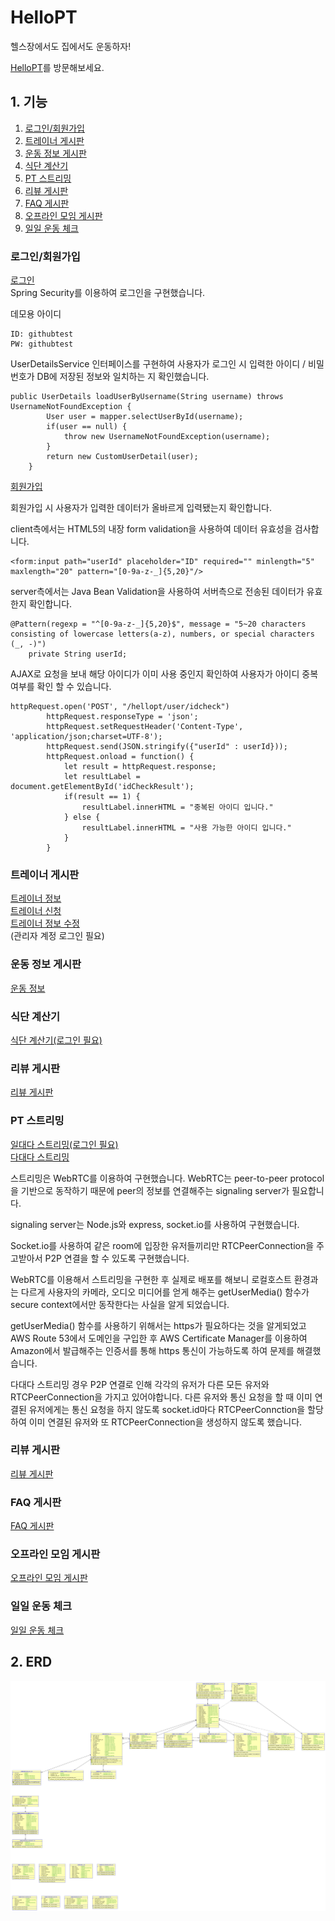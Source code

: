 # HelloPT
헬스장에서도 집에서도 운동하자!

[HelloPT](https://hellopt.info/hellopt)를 방문해보세요.

## 1. 기능
1. [로그인/회원가입](#로그인/회원가입)
2. [트레이너 게시판](#트레이너-게시판)
3. [운동 정보 게시판](#운동-정보-게시판)
4. [식단 계산기](#식단-계산기)
5. [PT 스트리밍](#PT-스트리밍)
6. [리뷰 게시판](#리뷰-게시판)
7. [FAQ 게시판](#FAQ-게시판)
8. [오프라인 모임 게시판](#오프라인-모임-게시판)
9. [일일 운동 체크](#일일-운동-체크)

### 로그인/회원가입
[로그인](https://hellopt.info/hellopt/login)  
Spring Security를 이용하여 로그인을 구현했습니다.

데모용 아이디
```
ID: githubtest
PW: githubtest
```

UserDetailsService 인터페이스를 구현하여 사용자가 로그인 시 입력한 아이디 / 비밀번호가 DB에 저장된 정보와 일치하는 지 확인했습니다.

```
public UserDetails loadUserByUsername(String username) throws UsernameNotFoundException {
		User user = mapper.selectUserById(username);
		if(user == null) {
			throw new UsernameNotFoundException(username);
		}
		return new CustomUserDetail(user);
	}
```

[회원가입](https://hellopt.info/hellopt/user/registrationform)

회원가입 시 사용자가 입력한 데이터가 올바르게 입력됐는지 확인합니다.

client측에서는 HTML5의 내장 form validation을 사용하여 데이터 유효성을 검사합니다.
 
```
<form:input path="userId" placeholder="ID" required="" minlength="5" maxlength="20" pattern="[0-9a-z-_]{5,20}"/>
```
server측에서는 Java Bean Validation을 사용하여 서버측으로 전송된 데이터가 유효한지 확인합니다.
```
@Pattern(regexp = "^[0-9a-z-_]{5,20}$", message = "5~20 characters consisting of lowercase letters(a-z), numbers, or special characters (_, -)")
	private String userId;
```
AJAX로 요청을 보내 해당 아이디가 이미 사용 중인지 확인하여 사용자가 아이디 중복 여부를 확인 할 수 있습니다.
```
httpRequest.open('POST', "/hellopt/user/idcheck")
        httpRequest.responseType = 'json';
        httpRequest.setRequestHeader('Content-Type', 'application/json;charset=UTF-8');
        httpRequest.send(JSON.stringify({"userId" : userId}));
        httpRequest.onload = function() {
            let result = httpRequest.response;
            let resultLabel = document.getElementById('idCheckResult');
            if(result == 1) {
                resultLabel.innerHTML = "중복된 아이디 입니다."
            } else {
            	resultLabel.innerHTML = "사용 가능한 아이디 입니다."
            }
        }
```

### 트레이너 게시판
[트레이너 정보](https://hellopt.info/hellopt/trainer)  
[트레이너 신청](https://hellopt.info/hellopt/audition)  
[트레이너 정보 수정](https://hellopt.info/hellopt/admin/traineradmin)  
(관리자 계정 로그인 필요)

### 운동 정보 게시판
[운동 정보](https://hellopt.info/hellopt/exerciseinfolist)

### 식단 계산기
[식단 계산기(로그인 필요)](https://hellopt.info/hellopt/meal)

### 리뷰 게시판
[리뷰 게시판](https://hellopt.info/hellopt/review)

### PT 스트리밍
[일대다 스트리밍(로그인 필요)](https://hellopt.info/hellopt/classlist)  
[다대다 스트리밍](https://hellopt.info/hellopt/multi)

스트리밍은 WebRTC를 이용하여 구현했습니다.
WebRTC는 peer-to-peer protocol을 기반으로 동작하기 때문에
peer의 정보를 연결해주는 signaling server가 필요합니다. 

signaling server는 Node.js와 express, socket.io를 사용하여 구현했습니다.

Socket.io를 사용하여 같은 room에 입장한 유저들끼리만 RTCPeerConnection을 주고받아서 P2P 연결을 할 수 있도록 구현했습니다.

WebRTC를 이용해서 스트리밍을 구현한 후 실제로 배포를 해보니 로컬호스트 환경과는 다르게 사용자의 카메라, 오디오 미디어를 얻게 해주는 getUserMedia() 함수가 secure context에서만 동작한다는 사실을 알게 되었습니다.

getUserMedia() 함수를 사용하기 위해서는 https가 필요하다는 것을 알게되었고 AWS Route 53에서 도메인을 구입한 후 AWS Certificate Manager를 이용하여 Amazon에서 발급해주는 인증서를 통해 https 통신이 가능하도록 하여 문제를 해결했습니다.

다대다 스트리밍 경우 P2P 연결로 인해 각각의 유저가 다른 모든 유저와 RTCPeerConnection을 가지고 있어야합니다. 다른 유저와 통신 요청을 할 때 이미 연결된 유저에게는 통신 요청을 하지 않도록 socket.id마다 RTCPeerConnction을 할당하여 이미 연결된 유저와 또 RTCPeerConnection을 생성하지 않도록 했습니다.

### 리뷰 게시판
[리뷰 게시판](https://hellopt.info/hellopt/review)

### FAQ 게시판
[FAQ 게시판](https://hellopt.info/hellopt/faq1)

### 오프라인 모임 게시판
[오프라인 모임 게시판](https://hellopt.info/hellopt/meeting)

### 일일 운동 체크
[일일 운동 체크](https://hellopt.info/hellopt/calender)

## 2. ERD
![HelloPT ERD](/etc/Relational_1.png)



